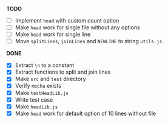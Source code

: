 **TODO**

- [ ] Implement `head` with custom count option
- [ ] Make `head` work for single file without any options
- [ ] Make `head` work for single line
- [ ] Move `splitLines`, `joinLines` and `NEWLINE` to string `utils.js`

**DONE**

- [x] Extract `\n` to a constant
- [x] Extract functions to split and join lines
- [x] Make `src` and `test` directory 
- [x] Verify `mocha` exists
- [x] Make `testHeadLib.js`
- [x] Write test case
- [x] Make `headLib.js`
- [x] Make `head` work for default option of 10 lines without file
